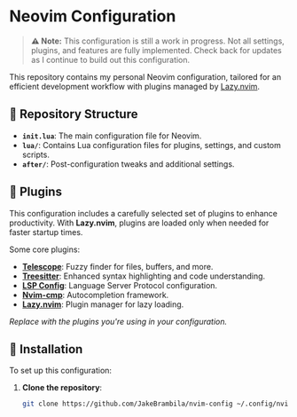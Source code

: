# Neovim Configuration

> **⚠️ Note:** This configuration is still a work in progress. Not all settings, plugins, and features are fully implemented. Check back for updates as I continue to build out this configuration.

This repository contains my personal Neovim configuration, tailored for an efficient development workflow with plugins managed by [Lazy.nvim](https://github.com/folke/lazy.nvim).

## 📂 Repository Structure

- **`init.lua`**: The main configuration file for Neovim.
- **`lua/`**: Contains Lua configuration files for plugins, settings, and custom scripts.
- **`after/`**: Post-configuration tweaks and additional settings.

## 🔌 Plugins

This configuration includes a carefully selected set of plugins to enhance productivity. With **Lazy.nvim**, plugins are loaded only when needed for faster startup times.

Some core plugins:

- **[Telescope](https://github.com/nvim-telescope/telescope.nvim)**: Fuzzy finder for files, buffers, and more.
- **[Treesitter](https://github.com/nvim-treesitter/nvim-treesitter)**: Enhanced syntax highlighting and code understanding.
- **[LSP Config](https://github.com/neovim/nvim-lspconfig)**: Language Server Protocol configuration.
- **[Nvim-cmp](https://github.com/hrsh7th/nvim-cmp)**: Autocompletion framework.
- **[Lazy.nvim](https://github.com/folke/lazy.nvim)**: Plugin manager for lazy loading.

*Replace with the plugins you're using in your configuration.*

## 🔧 Installation

To set up this configuration:

1. **Clone the repository**:
   ```bash
   git clone https://github.com/JakeBrambila/nvim-config ~/.config/nvim
